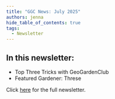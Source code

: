 ```yaml
---
title: "GGC News: July 2025"
authors: jenna
hide_table_of_contents: true
tags:
  - Newsletter
---
```


## In this newsletter:

* Top Three Tricks with GeoGardenClub
* Featured Gardener: Threse

Click [here](https://mailchi.mp/a921c2d2c791/best-garden-yet?e=511e166622) for the full newsletter.
